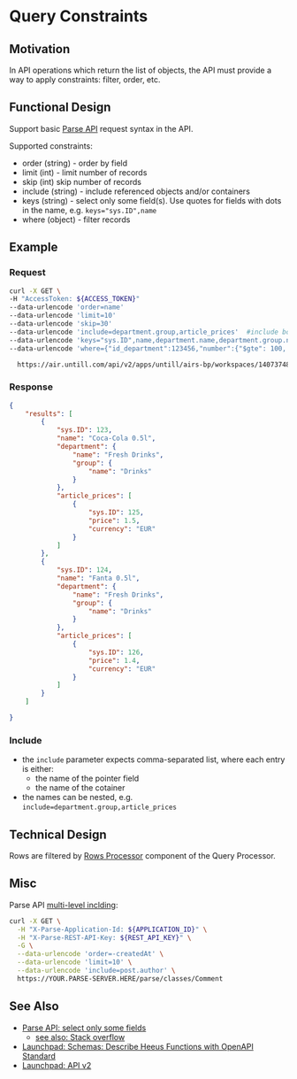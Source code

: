 # Query Constraints

## Motivation

In API operations which return the list of objects, the API must provide a way to apply constraints: filter, order, etc.

## Functional Design

Support basic [Parse API](https://docs.parseplatform.org/rest/guide/#queries) request syntax in the API.

Supported constraints:

- order (string) - order by field
- limit (int) - limit number of records
- skip (int) skip number of records
- include (string) - include referenced objects and/or containers
- keys (string) - select only some field(s). Use quotes for fields with dots in the name, e.g. `keys="sys.ID",name`
- where (object) - filter records

## Example

### Request

```bash
curl -X GET \
-H "AccessToken: ${ACCESS_TOKEN}"
--data-urlencode 'order=name'
--data-urlencode 'limit=10'
--data-urlencode 'skip=30'
--data-urlencode 'include=department.group,article_prices'  #include both department and group; include article_prices container
--data-urlencode 'keys="sys.ID",name,department.name,department.group.name' #select only some fields
--data-urlencode 'where={"id_department":123456,"number":{"$gte": 100, "$lte": 200}}'

  https://air.untill.com/api/v2/apps/untill/airs-bp/workspaces/140737488486431/cdocs/untill.articles
```

### Response

```json
{
    "results": [
        {
            "sys.ID": 123,
            "name": "Coca-Cola 0.5l",
            "department": {
                "name": "Fresh Drinks",
                "group": {
                    "name": "Drinks"
                }
            },
            "article_prices": [
                {
                    "sys.ID": 125,
                    "price": 1.5,
                    "currency": "EUR"
                }
            ]
        },
        {
            "sys.ID": 124,
            "name": "Fanta 0.5l",
            "department": {
                "name": "Fresh Drinks",
                "group": {
                    "name": "Drinks"
                }
            },
            "article_prices": [
                {
                    "sys.ID": 126,
                    "price": 1.4,
                    "currency": "EUR"
                }
            ]
        }
    ]

}
```

### Include

- the `include` parameter expects comma-separated list, where each entry is either:
  - the name of the pointer field 
  - the name of the cotainer
- the names can be nested, e.g. `include=department.group,article_prices`

## Technical Design

Rows are filtered by [Rows Processor](../design/qp.md#rows-processor-1) component of the Query Processor. 

## Misc

Parse API [multi-level inclding](https://docs.parseplatform.org/rest/guide/#relational-queries):
```bash
curl -X GET \
  -H "X-Parse-Application-Id: ${APPLICATION_ID}" \
  -H "X-Parse-REST-API-Key: ${REST_API_KEY}" \
  -G \
  --data-urlencode 'order=-createdAt' \
  --data-urlencode 'limit=10' \
  --data-urlencode 'include=post.author' \
  https://YOUR.PARSE-SERVER.HERE/parse/classes/Comment
```

## See Also

- [Parse API: select only some fields](http://parseplatform.org/Parse-SDK-JS/api/3.4.2/Parse.Query.html#select)
  - [see also: Stack overflow](https://stackoverflow.com/questions/61100282/parse-server-select-a-few-fields-from-included-object)
- [Launchpad: Schemas: Describe Heeus Functions with OpenAPI Standard](https://dev.heeus.io/launchpad/#!19069)
- [Launchpad: API v2](https://dev.heeus.io/launchpad/#!23905)
